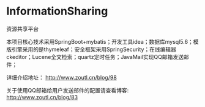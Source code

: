 # InformationSharing
资源共享平台

本项目核心技术采用SpringBoot+mybatis；开发工具idea；数据库mysql5.6；模版引擎采用的是thymeleaf；安全框架采用SpringSecurity；在线编辑器ckeditor；Lucene全文检索；quartz定时任务；JavaMail实现QQ邮箱发送邮件；

详细介绍地址：
http://www.zoutl.cn/blog/98

关于使用QQ邮箱给用户发送邮件的配置请查看博客:
http://www.zoutl.cn/blog/83

